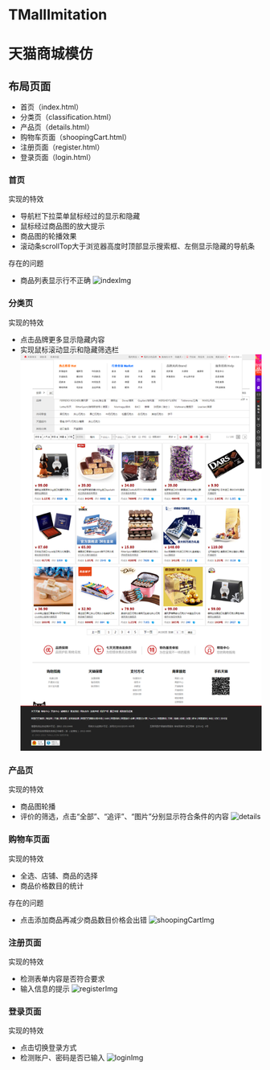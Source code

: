 # TMallImitation

# 天猫商城模仿

## 布局页面
* 首页（index.html）
* 分类页（classification.html）
* 产品页（details.html）
* 购物车页面（shoopingCart.html）
* 注册页面（register.html）
* 登录页面（login.html）

### 首页
实现的特效
* 导航栏下拉菜单鼠标经过的显示和隐藏
* 鼠标经过商品图的放大提示
* 商品图的轮播效果
* 滚动条scrollTop大于浏览器高度时顶部显示搜索框、左侧显示隐藏的导航条  

存在的问题
* 商品列表显示行不正确
![indexImg](./成品图/index.png)

### 分类页
实现的特效
* 点击品牌更多显示隐藏内容
* 实现鼠标滚动显示和隐藏筛选栏
![classification](./成品图/classification.png)

### 产品页
实现的特效
* 商品图轮播
* 评价的筛选，点击“全部”、“追评”、“图片”分别显示符合条件的内容
![details](./成品图/details.png)

### 购物车页面
实现的特效
* 全选、店铺、商品的选择
* 商品价格数目的统计  

存在的问题
* 点击添加商品再减少商品数目价格会出错
![shoopingCartImg](./成品图/shoopingCart.png)

### 注册页面
实现的特效
* 检测表单内容是否符合要求
* 输入信息的提示
![registerImg](./成品图/register.png)

### 登录页面
实现的特效
* 点击切换登录方式
* 检测账户、密码是否已输入
![loginImg](./成品图/login.png)
